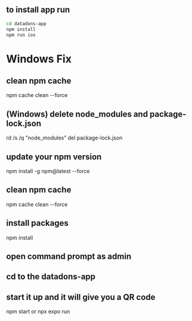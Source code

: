 ## to install app run
```bash
cd datadons-app
npm install
npm run ios
```


# Windows Fix 
## clean npm cache
npm cache clean --force

## (Windows) delete node_modules and package-lock.json
rd /s /q "node_modules"
del package-lock.json

## update your npm version
npm install -g npm@latest --force

## clean npm cache
npm cache clean --force

## install packages
npm install

## open command prompt as admin 

## cd to the datadons-app 

## start it up and it will give you a QR code
npm start
or 
npx expo run 

